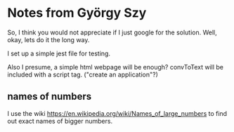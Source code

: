 # Notes from György Szy

So, I think you would not appreciate if I just google for the solution. Well, okay, lets do it the long way.

I set up a simple jest file for testing.

Also I presume, a simple html webpage will be enough? convToText will be included with a script tag.
("create an application"?)

## names of numbers

I use the wiki https://en.wikipedia.org/wiki/Names_of_large_numbers
to find out exact names of bigger numbers.

